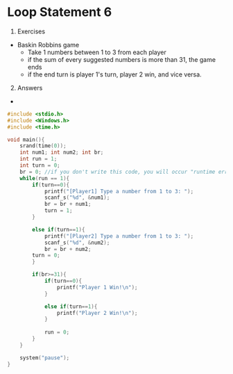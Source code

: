 # Loop Statement 6

1. Exercises 
- Baskin Robbins game
    - Take 1 numbers between 1 to 3 from each player
    - if the sum of every suggested numbers is more than 31, the game ends
    - if the end turn is player 1's turn, player 2 win, and vice versa.

2. Answers

- 

```c
#include <stdio.h>
#include <Windows.h>
#include <time.h>

void main(){
	srand(time(0));
	int num1; int num2; int br;
	int run = 1;
	int turn = 0;
	br = 0; //if you don't write this code, you will occur "runtime error"
	while(run == 1){
		if(turn==0){
			printf("[Player1] Type a number from 1 to 3: ");
			scanf_s("%d", &num1);
			br = br + num1;
			turn = 1;
		}

		else if(turn==1){
			printf("[Player2] Type a number from 1 to 3: ");
			scanf_s("%d", &num2);
			br = br + num2;
		turn = 0;
		}

		if(br>=31){
			if(turn==0){
				printf("Player 1 Win!\n");
			}

			else if(turn==1){
				printf("Player 2 Win!\n");
			}
			
			run = 0;
		}
	}

	system("pause");
}
```	
